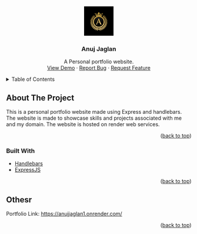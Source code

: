<!-- PROJECT LOGO -->
<br />
<div align="center">
  <a href="https://github.com/AJ4G4L4N/COMP2068JSFrameworks/tree/main/ASSIGNMENT01">
    <img src="public/images/Web-icon.jpg" alt="Logo" width="80" height="80">
  </a>

<h3 align="center">Anuj Jaglan</h3>

  <p align="center">
    A Personal portfolio website.
    <br />
    <a href="https://vishal-portfolio-wp3x.onrender.com">View Demo</a>
    ·
    <a href="https://github.com/AJ4G4L4N/COMP2068JSFrameworks/tree/main/ASSIGNMENT01/issues">Report Bug</a>
    ·
    <a href="https://github.com/AJ4G4L4N/COMP2068JSFrameworks/tree/main/ASSIGNMENT01/issues">Request Feature</a>
  </p>
</div>

<!-- TABLE OF CONTENTS -->
<details>
  <summary>Table of Contents</summary>
  <ol>
    <li>
      <a href="#about-the-project">About The Project</a>
      <ul>
        <li><a href="#built-with">Built With</a></li>
      </ul>
    </li>
  </ol>
</details>

<!-- ABOUT THE PROJECT -->

## About The Project
This is a personal portfolio website made using Express and handlebars. The website is made to showcase skills and projects associated with me and my domain. The website is hosted on render web services.

<p align="right">(<a href="#top">back to top</a>)</p>

### Built With

- [Handlebars]()
- [ExpressJS](http://expressjs.com/)

<p align="right">(<a href="#top">back to top</a>)</p>

## Othesr

Portfolio Link: https://anujjaglan1.onrender.com/
<p align="right">(<a href="#top">back to top</a>)</p>

<!-- MARKDOWN LINKS & IMAGES -->
<!-- https://www.markdownguide.org/basic-syntax/#reference-style-links -->

[linkedin-shield]: https://img.shields.io/badge/-LinkedIn-black.svg?style=for-the-badge&logo=linkedin&colorB=555
[linkedin-url]: https://www.linkedin.com/in/anshuman-singh-856991201
[product-screenshot]: ./readme_assets/screenshot.png
[login-signup]: readme_assets/login.gif
[add-product]: readme_assets/addproduct.gif
[check-added-product]: readme_assets/checkproduct.gif
[surf-products]: readme_assets/surf.gif
[add-cart]: readme_assets/cart.gif
